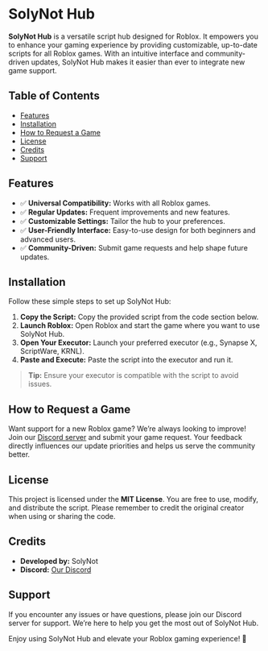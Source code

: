 # SolyNot Hub

**SolyNot Hub** is a versatile script hub designed for Roblox. It empowers you to enhance your gaming experience by providing customizable, up-to-date scripts for all Roblox games. With an intuitive interface and community-driven updates, SolyNot Hub makes it easier than ever to integrate new game support.

## Table of Contents
- [Features](#features)
- [Installation](#installation)
- [How to Request a Game](#how-to-request-a-game)
- [License](#license)
- [Credits](#credits)
- [Support](#support)

## Features
- ✅ **Universal Compatibility:** Works with all Roblox games.
- ✅ **Regular Updates:** Frequent improvements and new features.
- ✅ **Customizable Settings:** Tailor the hub to your preferences.
- ✅ **User-Friendly Interface:** Easy-to-use design for both beginners and advanced users.
- ✅ **Community-Driven:** Submit game requests and help shape future updates.

## Installation
Follow these simple steps to set up SolyNot Hub:

1. **Copy the Script:** Copy the provided script from the code section below.
2. **Launch Roblox:** Open Roblox and start the game where you want to use SolyNot Hub.
3. **Open Your Executor:** Launch your preferred executor (e.g., Synapse X, ScriptWare, KRNL).
4. **Paste and Execute:** Paste the script into the executor and run it.

> **Tip:** Ensure your executor is compatible with the script to avoid issues.

## How to Request a Game
Want support for a new Roblox game? We’re always looking to improve! Join our [Discord server](https://discord.gg/8pJCFW8cpG) and submit your game request. Your feedback directly influences our update priorities and helps us serve the community better.

## License
This project is licensed under the **MIT License**. You are free to use, modify, and distribute the script. Please remember to credit the original creator when using or sharing the code.

## Credits
- **Developed by:** SolyNot
- **Discord:** [Our Discord](https://discord.gg/8pJCFW8cpG)

## Support
If you encounter any issues or have questions, please join our Discord server for support. We’re here to help you get the most out of SolyNot Hub.

Enjoy using SolyNot Hub and elevate your Roblox gaming experience! 🚀
